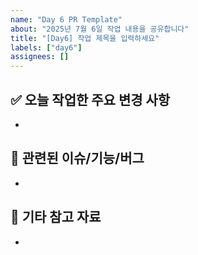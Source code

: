 ```yaml
---
name: "Day 6 PR Template"
about: "2025년 7월 6일 작업 내용을 공유합니다"
title: "[Day6] 작업 제목을 입력하세요"
labels: ["day6"]
assignees: []
---
```


## ✅ 오늘 작업한 주요 변경 사항
- 

## 📌 관련된 이슈/기능/버그
- 

## 📎 기타 참고 자료
- 
